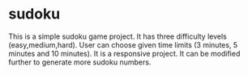# sudoku
This is a simple sudoku game project.
It has three difficulty levels (easy,medium,hard).
User can choose given time limits (3 minutes, 5 minutes and 10 minutes).
It is a responsive project.
It can be modified further to generate more sudoku numbers.
